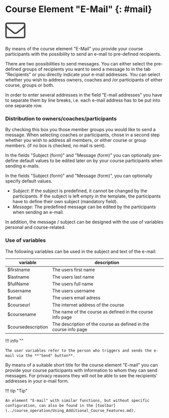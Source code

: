 # Course Element "E-Mail"  {: #mail}

![contact.png](assets/contact.png)

By means of the course element "E-Mail" you provide your course participants
with the possibility to send an e-mail to pre-defined recipients.

There are two possibilities to send messages. You can either select the pre-
defined groups of recipients you want to send a message to in the tab
"Recipients" or you directly indicate your e-mail addresses. You can select
whether you wish to address owners, coaches and /or participants of either
course, groups or both.

In order to enter several addresses in the field "E-mail addresses" you have
to separate them by line breaks, i.e. each e-mail address has to be put into
one separate row.

### Distribution to owners/coaches/participants

By checking this box you
those member groups you would like to send a message. When selecting coaches
or participants, chose in a second step whether you wish to address all
members, or either course or group members. (if no box is checked, no mail is
sent).

In the fields "Subject (form)" and "Message (form)" you can optionally pre-
define default values to be edited later on by your course participants when
sending e-mails.

In the fields "Subject (form)" and "Message (form)", you can
optionally specify default values. 

 * *Subject*: If the subject is predefined, it cannot be changed by the participants. 
If the subject is left empty in the template, the participants have to define their 
own subject (mandatory field).
 * *Message*: The predefined message can be edited by the participants when sending an e-mail. 

In addition, the message / subject can be designed with the use of variables
personal and course-related.

### Use of variables

The following variables can be used in the subject and text of the e-mail:

variable | description
---|--- 
$firstname |The users first name  
$lastname | The users last name  
$fullName | The users full name  
$username | The users username  
$email | The users email adress  
$courseurl | The internet address of the course  
$coursename | The name of the course as defined in the course info page  
$coursedescription | The description of the course as defined in the course info page  
  
!!! info ""

    The user variables refer to the person who triggers and sends the e-mail via the **"Send" button**.

By means of a suitable short title for the course element "E-mail" you can
provide your course participants with information to whom they can send
messages. For privacy reasons they will not be able to see the recipients'
addresses in your e-mail form.

!!! tip "Tip"

    An element "E-mail" with similar functions, but without specific configuration, can also be found in the [toolbar](../course_operation/Using_Additional_Course_Features.md).

